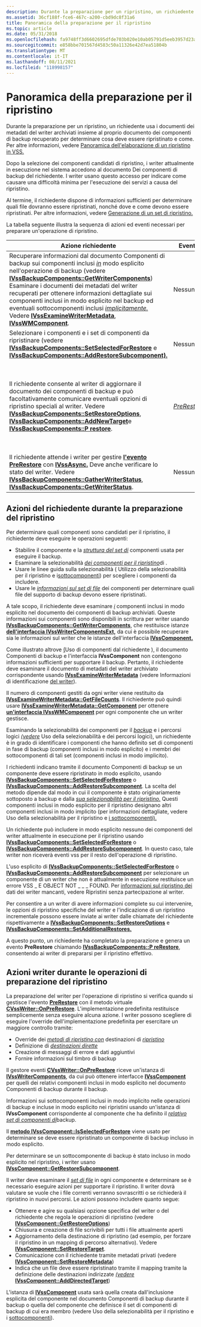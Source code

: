 ```yaml
---
description: Durante la preparazione per un ripristino, un richiedente usa i documenti dei metadati del writer archiviati insieme al proprio documento dei componenti di backup recuperato per determinare cosa deve essere ripristinato e come.
ms.assetid: 36cf188f-fce6-467c-a200-cbd9dc8f31a6
title: Panoramica della preparazione per il ripristino
ms.topic: article
ms.date: 05/31/2018
ms.openlocfilehash: fa9748ff3d6602695dfde703b020e10ab05791d5eeb3957d23a1d1a4fcb82cc2
ms.sourcegitcommit: e858bbe701567d4583c50a11326e42d7ea51804b
ms.translationtype: MT
ms.contentlocale: it-IT
ms.lasthandoff: 08/11/2021
ms.locfileid: "118998157"
---
```

# <a name="overview-of-preparing-for-restore"></a>Panoramica della preparazione per il ripristino

Durante la preparazione per un ripristino, un richiedente usa i documenti dei metadati del writer archiviati insieme al proprio documento dei componenti di backup recuperato per determinare cosa deve essere ripristinato e come. Per altre informazioni, vedere [Panoramica dell'elaborazione di un ripristino in VSS.](overview-of-processing-a-restore-under-vss.md)

Dopo la selezione dei componenti candidati di ripristino, i writer attualmente in esecuzione nel sistema accedono al documento Dei componenti di backup del richiedente. I writer usano questo accesso per indicare come causare una difficoltà minima per l'esecuzione dei servizi a causa del ripristino.

Al termine, il richiedente dispone di informazioni sufficienti per determinare quali file dovranno essere ripristinati, nonché dove e come devono essere ripristinati. Per altre informazioni, vedere [Generazione di un set di ripristino.](generating-a-restore-set.md)

La tabella seguente illustra la sequenza di azioni ed eventi necessari per preparare un'operazione di ripristino.



| Azione richiedente                                                                                                                                                                                                                                                                                                                                                                                                                                                                                                                                                                                                                                              | Evento                                                         | Azione writer                                                                                                                                                                                                                                                                                                                                                                                                                                                                                                                                                                                                                                                     |
|---------------------------------------------------------------------------------------------------------------------------------------------------------------------------------------------------------------------------------------------------------------------------------------------------------------------------------------------------------------------------------------------------------------------------------------------------------------------------------------------------------------------------------------------------------------------------------------------------------------------------------------------------------------|---------------------------------------------------------------|-------------------------------------------------------------------------------------------------------------------------------------------------------------------------------------------------------------------------------------------------------------------------------------------------------------------------------------------------------------------------------------------------------------------------------------------------------------------------------------------------------------------------------------------------------------------------------------------------------------------------------------------------------------------|
| Recuperare informazioni dal documento Componenti di backup sui componenti inclusi [*in*](vssgloss-e.md) modo esplicito nell'operazione di backup (vedere [**IVssBackupComponents::GetWriterComponents**](/windows/desktop/api/VsBackup/nf-vsbackup-ivssbackupcomponents-getwritercomponents)) Esaminare i documenti dei metadati del writer recuperati per ottenere informazioni dettagliate sui componenti inclusi in modo esplicito nel backup ed eventuali sottocomponenti inclusi [*implicitamente.*](vssgloss-i.md) Vedere [**IVssExamineWriterMetadata**](/windows/desktop/api/VsBackup/nl-vsbackup-ivssexaminewritermetadata), [**IVssWMComponent**](/windows/desktop/api/VsBackup/nl-vsbackup-ivsswmcomponent).<br/> | Nessuno                                                          | Nessuno                                                                                                                                                                                                                                                                                                                                                                                                                                                                                                                                                                                                                                                              |
| Selezionare i componenti e i set di componenti da ripristinare (vedere [**IVssBackupComponents::SetSelectedForRestore**](/windows/desktop/api/VsBackup/nf-vsbackup-ivssbackupcomponents-setselectedforrestore) e [**IVssBackupComponents::AddRestoreSubcomponent).**](/windows/desktop/api/VsBackup/nf-vsbackup-ivssbackupcomponents-addrestoresubcomponent)                                                                                                                                                                                                                                                                                                                                                                                          | Nessuno                                                          | Nessuno                                                                                                                                                                                                                                                                                                                                                                                                                                                                                                                                                                                                                                                              |
| Il richiedente consente al writer di aggiornare il documento dei componenti di backup e può facoltativamente comunicare eventuali opzioni di ripristino speciali al writer. Vedere [**IVssBackupComponents::SetRestoreOptions**](/windows/desktop/api/VsBackup/nf-vsbackup-ivssbackupcomponents-setrestoreoptions), [**IVssBackupComponents::AddNewTarget**](/windows/desktop/api/VsBackup/nf-vsbackup-ivssbackupcomponents-addnewtarget)e [**IVssBackupComponents::P restore**](/windows/desktop/api/VsBackup/nf-vsbackup-ivssbackupcomponents-prerestore).                                                                                                                                                                                                                                         | [*PreRestore*](vssgloss-p.md) | Il writer determina la partecipazione al ripristino, prepara i file da ripristinare e facoltativamente modifica il documento dei componenti di backup, se necessario. Vedere [**CVssWriter::OnPreRestore**](/windows/desktop/api/VsWriter/nf-vswriter-cvsswriter-onprerestore), [**IVssComponent**](/windows/desktop/api/VsWriter/nl-vswriter-ivsscomponent), [**IVssComponent::IsSelectedForRestore**](/windows/desktop/api/VsWriter/nf-vswriter-ivsscomponent-isselectedforrestore), [**IVssComponent::GetRestoreOptions**](/windows/desktop/api/VsWriter/nf-vswriter-ivsscomponent-getrestoreoptions), [**IVssComponent::SetRestoreTarget**](/windows/desktop/api/VsWriter/nf-vswriter-ivsscomponent-setrestoretarget), [**IVssComponent::SetRestoreMetadata**](/windows/desktop/api/VsWriter/nf-vswriter-ivsscomponent-setrestoremetadata), [**IVssComponent::AddDirectedTarget**](/windows/desktop/api/VsWriter/nf-vswriter-ivsscomponent-adddirectedtarget). |
| Il richiedente attende i writer per gestire [**l'evento PreRestore**](/windows/desktop/api/VsBackup/nf-vsbackup-ivssbackupcomponents-prerestore) con [**IVssAsync.**](/windows/desktop/api/Vss/nn-vss-ivssasync) Deve anche verificare lo stato del writer. Vedere [**IVssBackupComponents::GatherWriterStatus**](/windows/desktop/api/VsBackup/nf-vsbackup-ivssbackupcomponents-gatherwriterstatus), [**IVssBackupComponents::GetWriterStatus**](/windows/desktop/api/VsBackup/nf-vsbackup-ivssbackupcomponents-getwriterstatus).                                                                                                                                                                                                                                                                                  | Nessuno                                                          | Nessuno                                                                                                                                                                                                                                                                                                                                                                                                                                                                                                                                                                                                                                                              |



 

## <a name="requester-actions-during-restore-preparations"></a>Azioni del richiedente durante la preparazione del ripristino

Per determinare quali componenti sono candidati per il ripristino, il richiedente deve eseguire le operazioni seguenti:

-   Stabilire il componente e la [*struttura del set di*](vssgloss-c.md) componenti usata per eseguire il backup.
-   Esaminare la selezionabilità [*dei componenti per il ripristino*](vssgloss-s.md)di .
-   Usare le linee guida sulla selezionabilità ( Utilizzo della selezionabilità per il ripristino e i[sottocomponenti](working-with-selectability-for-restore-and-subcomponents.md)) per scegliere i componenti da includere.
-   Usare le [*informazioni sul set di file*](vssgloss-f.md) dei componenti per determinare quali file del supporto di backup devono essere ripristinati.

A tale scopo, il richiedente deve esaminare [*i*](vssgloss-e.md) componenti inclusi in modo esplicito nel documento dei componenti di backup archiviati. Queste informazioni sui componenti sono disponibili in scrittura per writer usando [**IVssBackupComponents::GetWriterComponents**](/windows/desktop/api/VsBackup/nf-vsbackup-ivssbackupcomponents-getwritercomponents), che restituisce istanze [**dell'interfaccia IVssWriterComponentsExt,**](/windows/win32/api/vsbackup/nl-vsbackup-ivsswritercomponentsext) da cui è possibile recuperare sia le informazioni sul writer che le istanze dell'interfaccia [**IVssComponent.**](/windows/desktop/api/VsWriter/nl-vswriter-ivsscomponent)

Come illustrato altrove [(](use-of-components-by-the-requestor.md)Uso di componenti dal richiedente ), il documento Componenti di backup e l'interfaccia **IVssComponent** non contengono informazioni sufficienti per supportare il backup. Pertanto, il richiedente deve esaminare il documento di metadati del writer archiviato corrispondente usando [**IVssExamineWriterMetadata**](/windows/desktop/api/VsBackup/nl-vsbackup-ivssexaminewritermetadata) (vedere Informazioni di identificazione [del writer](writer-metadata-document-contents.md)).

Il numero di componenti gestiti da ogni writer viene restituito da [**IVssExamineWriterMetadata::GetFileCounts**](/windows/desktop/api/VsBackup/nf-vsbackup-ivssexaminewritermetadata-getfilecounts). Il richiedente può quindi usare [**IVssExamineWriterMetadata::GetComponent**](/windows/desktop/api/VsBackup/nf-vsbackup-ivssexaminewritermetadata-getcomponent) per ottenere [**un'interfaccia IVssWMComponent**](/windows/desktop/api/VsBackup/nl-vsbackup-ivsswmcomponent) per ogni componente che un writer gestisce.

Esaminando la selezionabilità dei componenti per il [*backup*](vssgloss-s.md) e i percorsi logici [*(vedere*](vssgloss-l.md) Uso della selezionabilità e dei percorsi logici), [](working-with-selectability-and-logical-paths.md)un richiedente è in grado di identificare i componenti che hanno definito set di componenti in fase di backup (componenti inclusi in modo esplicito) e i membri dei sottocomponenti di tali set (componenti inclusi in modo implicito).

I richiedenti indicano tramite il documento Componenti di backup se un componente deve essere ripristinato in modo esplicito, usando [**IVssBackupComponents::SetSelectedForRestore**](/windows/desktop/api/VsBackup/nf-vsbackup-ivssbackupcomponents-setselectedforrestore) o [**IVssBackupComponents::AddRestoreSubcomponent**](/windows/desktop/api/VsBackup/nf-vsbackup-ivssbackupcomponents-addrestoresubcomponent). La scelta del metodo dipende dal modo in cui il componente è stato originariamente sottoposto a backup e dalla [*sua selezionabilità per il ripristino.*](vssgloss-s.md) Questi componenti inclusi in modo esplicito per il ripristino designano altri componenti inclusi in modo implicito (per informazioni dettagliate, vedere Uso della selezionabilità per il ripristino e [i sottocomponenti).](working-with-selectability-for-restore-and-subcomponents.md)

Un richiedente può includere in modo esplicito nessuno dei componenti del writer attualmente in esecuzione per il ripristino usando [**IVssBackupComponents::SetSelectedForRestore**](/windows/desktop/api/VsBackup/nf-vsbackup-ivssbackupcomponents-setselectedforrestore) o [**IVssBackupComponents::AddRestoreSubcomponent**](/windows/desktop/api/VsBackup/nf-vsbackup-ivssbackupcomponents-addrestoresubcomponent). In questo caso, tale writer non riceverà eventi vss per il resto dell'operazione di ripristino.

L'uso esplicito di [**IVssBackupComponents::SetSelectedForRestore**](/windows/desktop/api/VsBackup/nf-vsbackup-ivssbackupcomponents-setselectedforrestore) o [**IVssBackupComponents::AddRestoreSubcomponent**](/windows/desktop/api/VsBackup/nf-vsbackup-ivssbackupcomponents-addrestoresubcomponent) per selezionare un componente di un writer che non è attualmente in esecuzione restituisce un errore VSS \_ E OBJECT NOT \_ \_ \_ FOUND. Per [informazioni sul ripristino dei](restores-without-writer-participation.md) dati dei writer mancanti, vedere Ripristini senza partecipazione al writer.

Per consentire a un writer di avere informazioni complete su cui intervenire, le opzioni di ripristino specifiche del writer e l'indicazione di un ripristino incrementale possono essere inviate ai writer dalle chiamate del richiedente rispettivamente a [**IVssBackupComponents::SetRestoreOptions**](/windows/desktop/api/VsBackup/nf-vsbackup-ivssbackupcomponents-setrestoreoptions) e [**IVssBackupComponents::SetAdditionalRestores.**](/windows/desktop/api/VsBackup/nf-vsbackup-ivssbackupcomponents-setadditionalrestores)

A questo punto, un richiedente ha completato la preparazione e genera un evento **PreRestore** chiamando [**IVssBackupComponents::P reRestore**](/windows/desktop/api/VsBackup/nf-vsbackup-ivssbackupcomponents-prerestore), consentendo ai writer di prepararsi per il ripristino effettivo.

## <a name="writer-actions-during-restore-preparations"></a>Azioni writer durante le operazioni di preparazione del ripristino

La preparazione del writer per l'operazione di ripristino si verifica quando si gestisce l'evento [**PreRestore**](/windows/desktop/api/VsBackup/nf-vsbackup-ivssbackupcomponents-prerestore) con il metodo virtuale [**CVssWriter::OnPreRestore**](/windows/desktop/api/VsWriter/nf-vswriter-cvsswriter-onprerestore). L'implementazione predefinita restituisce semplicemente senza eseguire alcuna azione. I writer possono scegliere di eseguire l'override dell'implementazione predefinita per esercitare un maggiore controllo tramite:

-   Override dei [*metodi di ripristino con*](vssgloss-r.md) destinazioni di [*ripristino*](vssgloss-r.md)
-   Definizione di [ *destinazioni dirette*](vssgloss-d.md)
-   Creazione di messaggi di errore e dati aggiuntivi
-   Fornire informazioni sul timbro di backup

Il gestore eventi [**CVssWriter::OnPreRestore**](/windows/desktop/api/VsWriter/nf-vswriter-cvsswriter-onprerestore) riceve un'istanza di [**IVssWriterComponents**](/windows/desktop/api/VsWriter/nl-vswriter-ivsswritercomponents), da cui può ottenere interfacce [**IVssComponent**](/windows/desktop/api/VsWriter/nl-vswriter-ivsscomponent) per quelli dei relativi componenti inclusi in modo esplicito nel documento Componenti di backup durante il backup.

Informazioni sui sottocomponenti inclusi in modo implicito nelle operazioni di backup e incluse in modo esplicito nei ripristini usando un'istanza di **IVssComponent** corrispondente al componente che ha definito il [*relativo set di componenti di*](vssgloss-c.md)backup.

Il [**metodo IVssComponent::IsSelectedForRestore**](/windows/desktop/api/VsWriter/nf-vswriter-ivsscomponent-isselectedforrestore) viene usato per determinare se deve essere ripristinato un componente di backup incluso in modo esplicito.

Per determinare se un sottocomponente di backup è stato incluso in modo esplicito nel ripristino, i writer usano [**IVssComponent::GetRestoreSubcomponent**](/windows/desktop/api/VsWriter/nf-vswriter-ivsscomponent-getrestoresubcomponent).

Il writer deve esaminare il [*set di file*](vssgloss-f.md) in ogni componente e determinare se è necessario eseguire azioni per supportare il ripristino. Il writer dovrà valutare se vuole che i file correnti verranno sovrascritti o se richiederà il ripristino in nuovi percorsi. Le azioni possono includere quanto segue:

-   Ottenere e agire su qualsiasi opzione specifica del writer o del richiedente che regola le operazioni di ripristino (vedere [**IVssComponent::GetRestoreOptions**](/windows/desktop/api/VsWriter/nf-vswriter-ivsscomponent-getrestoreoptions))
-   Chiusura e creazione di file scrivibili per tutti i file attualmente aperti
-   Aggiornamento della destinazione di ripristino (ad esempio, per forzare il ripristino in un mapping di percorso alternativo). Vedere [**IVssComponent::SetRestoreTarget**](/windows/desktop/api/VsWriter/nf-vswriter-ivsscomponent-setrestoretarget).
-   Comunicazione con il richiedente tramite metadati privati (vedere [**IVssComponent::SetRestoreMetadata**](/windows/desktop/api/VsWriter/nf-vswriter-ivsscomponent-setrestoremetadata))
-   Indica che un file deve essere ripristinato tramite il mapping tramite la definizione delle destinazioni indirizzate [*(vedere*](vssgloss-d.md) [**IVssComponent::AddDirectedTarget**](/windows/desktop/api/VsWriter/nf-vswriter-ivsscomponent-adddirectedtarget))

L'istanza di [**IVssComponent**](/windows/desktop/api/VsWriter/nl-vswriter-ivsscomponent) usata sarà quella creata dall'inclusione esplicita del componente nel documento Componenti di backup durante il backup o quella del componente che definisce il set di componenti di backup di cui era membro (vedere Uso della selezionabilità per il ripristino e i [sottocomponenti](working-with-selectability-for-restore-and-subcomponents.md)).

 

 

